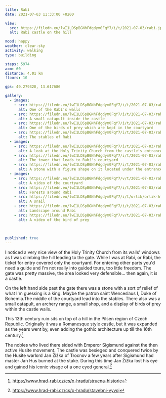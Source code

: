 ```yaml
---
title: Rabí
date: 2021-07-03 11:33:00 +0200

view:
  src: https://filedn.eu/lwI1LDSpBGNhFdgdym0FqY7/i/t/2021-07-03/rabi.jpg
  alt: Rabi castle on the hill

mood: happy
weather: clear-sky
activity: walking
type: building

steps: 5974
azm: 60
distance: 4.01 km
floors: 10

gps: 49.279328, 13.617686

gallery:
  - images:
    - src: https://filedn.eu/lwI1LDSpBGNhFdgdym0FqY7/i/t/2021-07-03/rabi-strana.jpg
      alt: One of the Rabí's walls
    - src: https://filedn.eu/lwI1LDSpBGNhFdgdym0FqY7/i/t/2021-07-03/rabi-katapult.jpg
      alt: A small catapult inside the castle
    - src: https://filedn.eu/lwI1LDSpBGNhFdgdym0FqY7/i/t/2021-07-03/rabi-dravy-ptak.jpg
      alt: One of the birds of prey which are kept in the courtyard
    - src: https://filedn.eu/lwI1LDSpBGNhFdgdym0FqY7/i/t/2021-07-03/rabi-konirna.jpg
      alt: The stables of Rabí
  - images:
    - src: https://filedn.eu/lwI1LDSpBGNhFdgdym0FqY7/i/t/2021-07-03/rabi-oblouk.jpg
      alt: A look at the Holy Trinity Church from the castle's entrance
    - src: https://filedn.eu/lwI1LDSpBGNhFdgdym0FqY7/i/t/2021-07-03/rabi-tower.jpg
      alt: The tower that leads to Rabí's courtyard
    - src: https://filedn.eu/lwI1LDSpBGNhFdgdym0FqY7/i/t/2021-07-03/rabi-statue.jpg
      alt: A stone with a figure shape on it located under the entrance tower
  - images:
    - src: https://filedn.eu/lwI1LDSpBGNhFdgdym0FqY7/v/t/2021-07-03/rabi.mp4
      alt: A video of the courtyard
    - src: https://filedn.eu/lwI1LDSpBGNhFdgdym0FqY7/i/t/2021-07-03/rabi-les.jpg
      alt: Forests around Rabí
    - src: https://filedn.eu/lwI1LDSpBGNhFdgdym0FqY7/i/t/orlik/orlik-hlemyzd.jpg
      alt: A snail
    - src: https://filedn.eu/lwI1LDSpBGNhFdgdym0FqY7/i/t/2021-07-03/rabi-kolem.jpg
      alt: Landscape around Rabí
    - src: https://filedn.eu/lwI1LDSpBGNhFdgdym0FqY7/v/t/2021-07-03/rabi-dravi-ptaci.mp4
      alt: A video of the bird of prey
  
      
      
published: true
---
```

I noticed a very nice view of the Holy Trinity Church from its walls' windows as I was climbing the hill leading to 
the gate. While I was at Rabí, or Rábí, the ticket for entry covered only the courtyard. For entering other parts 
you'd need a guide and I'm not really into guided tours, too little freedom. The gate was pretty massive, the area 
looked very defensible... then again, it is a castle.

On the left hand side past the gate there was a stone with a sort of relief of what I'm guessing is a king. Maybe the 
patron saint Wenceslaus I, Duke of Bohemia.The middle of the courtyard lead into the stables. There also was a small 
catapult, an archery range, a small shop, and a display of birds of prey within the castle walls.

This 13th century ruin sits on top of a hill in the Pilsen region of Czech Republic. Originally it was a Romanesque 
style castle, but it was expanded as the years went by, even adding the gothic architecture up till the 16th 
century.[^rab-1]

The nobles who lived there sided with Emperor Sigismund against the then active Husite movement. The castle was 
besieged and conquered twice by the Husite warlord Jan Žižka of Trocnov a few years after Sigismund had master Jan Hus 
burned at the stake. During this time Jan Žižka lost his eye and gained his iconic visage of a one eyed general.[^rab-2]

[^rab-1]: https://www.hrad-rabi.cz/cs/o-hradu/strucna-historie
[^rab-2]: https://www.hrad-rabi.cz/cs/o-hradu/stavebni-vyvoj